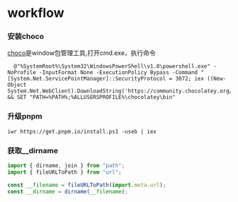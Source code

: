 # workflow

### 安装choco

[choco](https://community.chocolatey.org/packages)是window包管理工具,打开cmd.exe，执行命令

```shell
  @"%SystemRoot%\System32\WindowsPowerShell\v1.0\powershell.exe" -NoProfile -InputFormat None -ExecutionPolicy Bypass -Command "[System.Net.ServicePointManager]::SecurityProtocol = 3072; iex ((New-Object System.Net.WebClient).DownloadString('https://community.chocolatey.org/install.ps1'))" && SET "PATH=%PATH%;%ALLUSERSPROFILE%\chocolatey\bin"
```

### 升级pnpm

```shell
iwr https://get.pnpm.io/install.ps1 -useb | iex
```

### 获取__dirname

```js
import { dirname, join } from "path";
import { fileURLToPath } from "url";

const __filename = fileURLToPath(import.meta.url);
const __dirname = dirname(__filename);
```
